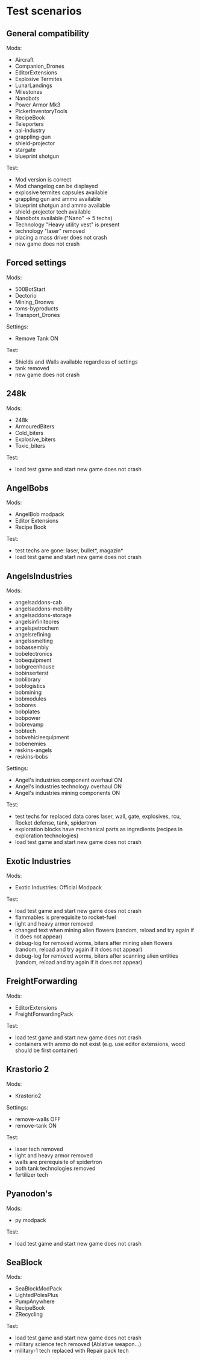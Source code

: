 # Test scenarios

## General compatibility
Mods:
- Aircraft
- Companion_Drones
- EditorExtensions
- Explosive Termites
- LunarLandings
- Milestones
- Nanobots
- Power Armor Mk3
- PickerInventoryTools
- RecipeBook
- Teleporters
- aai-industry
- grappling-gun
- shield-projector
- stargate
- blueprint shotgun

Test:
- Mod version is correct
- Mod changelog can be displayed
- explosive termites capsules available
- grappling gun and ammo available
- blueprint shotgun and ammo available
- shield-projector tech available
- Nanobots available ("Nano" -> 5 techs)
- Technology "Heavy utility vest" is present 
- technology "laser" removed
- placing a mass driver does not crash
- new game does not crash


## Forced settings
Mods:
- 500BotStart
- Dectorio
- Mining_Dronws
- toms-byproducts
- Transport_Drones

Settings:
- Remove Tank ON

Test:
- Shields and Walls available regardless of settings
- tank removed
- new game does not crash


## 248k
Mods:
- 248k
- ArmouredBiters
- Cold_biters
- Explosive_biters
- Toxic_biters

Test:
- load test game and start new game does not crash


## AngelBobs
Mods: 
- AngelBob modpack
- Editor Extensions
- Recipe Book

Test:
- test techs are gone: laser, bullet*, magazin*
- load test game and start new game does not crash


## AngelsIndustries
Mods:
- angelsaddons-cab
- angelsaddons-mobility
- angelsaddons-storage
- angelsinfiniteores
- angelspetrochem
- angelsrefining
- angelssmelting
- bobassembly
- bobelectronics
- bobequipment
- bobgreenhouse
- bobinserterst
- boblibrary
- boblogistics
- bobmining
- bobmodules
- bobores
- bobplates
- bobpower
- bobrevamp
- bobtech
- bobvehicleequipment
- bobenemies
- reskins-angels
- reskins-bobs

Settings:
- Angel's industries component overhaul ON
- Angel's industries technology overhaul ON
- Angel's industries mining components ON

Test:
- test techs for replaced data cores laser, wall, gate, explosives,
  rcu, Rocket defense, tank, spidertron
- exploration blocks have mechanical parts as ingredients
  (recipes in exploration technologies) 
- load test game and start new game does not crash


## Exotic Industries
Mods:
- Exotic Industries: Official Modpack

Test:
- load test game and start new game does not crash
- flammables is prerequisite to rocket-fuel
- light and heavy armor removed
- changed text when mining alien flowers
  (random, reload and try again if it does not appear)
- debug-log for removed worms, biters after mining alien flowers
  (random, reload and try again if it does not appear)
- debug-log for removed worms, biters after scanning alien entities
  (random, reload and try again if it does not appear)


## FreightForwarding
Mods:
- EditorExtensions
- FreightForwardingPack

Test:
- load test game and start new game does not crash
- containers with ammo do not exist (e.g. use editor extensions,
  wood should be first container)

## Krastorio 2
Mods:
- Krastorio2

Settings:
- remove-walls OFF
- remove-tank ON

Test:
- laser tech removed
- light and heavy armor removed
- walls are prerequisite of spidertron
- both tank technologies removed
- fertilizer tech


## Pyanodon's
Mods:
- py modpack

Test:
- load test game and start new game does not crash


## SeaBlock
Mods:
- SeaBlockModPack
- LightedPolesPlus
- PumpAnywhere
- RecipeBook
- ZRecycling

Test:
- load test game and start new game does not crash
- military science tech removed (Ablative weapon...)
- military-1 tech replaced with Repair pack tech
